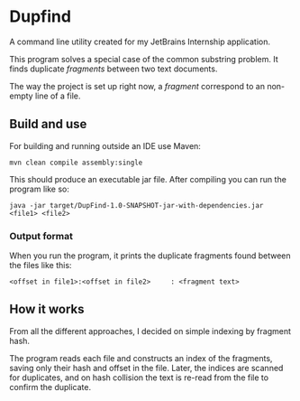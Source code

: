 # Dupfind

A command line utility created for my JetBrains Internship application.

This program solves a special case of the common substring problem. It finds duplicate *fragments* between two text documents.

The way the project is set up right now, a *fragment* correspond to an non-empty line of a file.


## Build and use

For building and running outside an IDE use Maven:

    mvn clean compile assembly:single

This should produce an executable jar file.
After compiling you can run the program like so:

    java -jar target/DupFind-1.0-SNAPSHOT-jar-with-dependencies.jar <file1> <file2>

### Output format

When you run the program, it prints the duplicate fragments found between the files like this:

    <offset in file1>:<offset in file2>     : <fragment text>

## How it works

From all the different approaches, I decided on simple indexing by fragment hash.

The program reads each file and constructs an index of the fragments, saving only their hash and offset in the file. Later, the indices are scanned for duplicates, and on hash collision the text is re-read from the file to confirm the duplicate.
